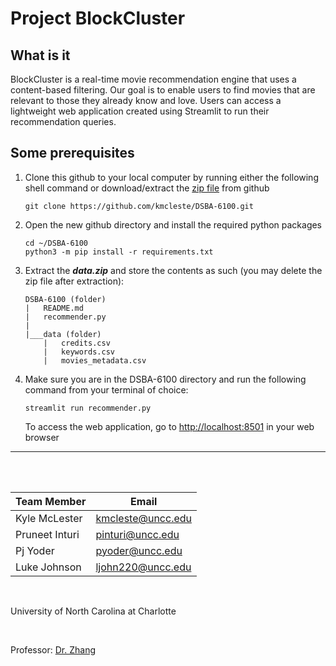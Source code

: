 # Project BlockCluster

## What is it
BlockCluster is a real-time movie recommendation engine that uses a content-based filtering. Our goal is to enable users to find movies that are relevant to those they already know and love. Users can access a lightweight web application created using Streamlit to run their recommendation queries.

## Some prerequisites
1. Clone this github to your local computer by running either the following shell command or download/extract the [zip file](https://github.com/kmcleste/DSBA-6100/archive/refs/heads/main.zip) from github
    ```shell
    git clone https://github.com/kmcleste/DSBA-6100.git
    ```
2. Open the new github directory and install the required python packages
    ```shell
    cd ~/DSBA-6100
    python3 -m pip install -r requirements.txt
    ```
3. Extract the ***data.zip*** and store the contents as such (you may delete the zip file after extraction):
    ```
    DSBA-6100 (folder)
    |   README.md
    |   recommender.py
    |
    |___data (folder)
        |   credits.csv
        |   keywords.csv
        |   movies_metadata.csv
    ```
4. Make sure you are in the DSBA-6100 directory and run the following command from your terminal of choice:
    ```shell
    streamlit run recommender.py
    ```
    To access the web application, go to <http://localhost:8501> in your web browser

---  
<br><br>

| Team Member   |       Email         |
| -----------   | --------------------|
| Kyle McLester | <kmcleste@uncc.edu> |
| Pruneet Inturi| <pinturi@uncc.edu>  |
| Pj Yoder      | <pyoder@uncc.edu>   |
| Luke Johnson  | <ljohn220@uncc.edu> |

<br>

University of North Carolina at Charlotte

<br>

Professor: [Dr. Zhang](https://belkcollege.charlotte.edu/directory/dongsong-zhang)